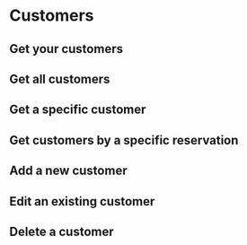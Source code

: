 # Customers

## Get your customers


## Get all customers

## Get a specific customer

## Get customers by a specific reservation

## Add a new customer

## Edit an existing customer

## Delete a customer
